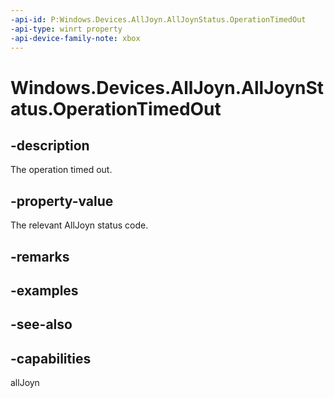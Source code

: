 ```yaml
---
-api-id: P:Windows.Devices.AllJoyn.AllJoynStatus.OperationTimedOut
-api-type: winrt property
-api-device-family-note: xbox
---
```


<!-- Property syntax
public int OperationTimedOut { get; }
-->

# Windows.Devices.AllJoyn.AllJoynStatus.OperationTimedOut

## -description
The operation timed out.

## -property-value
The relevant AllJoyn status code.

## -remarks

## -examples

## -see-also


## -capabilities
allJoyn

